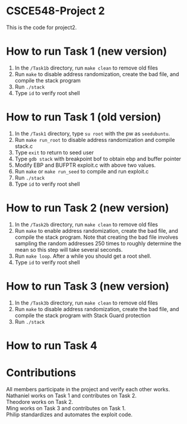 # CSCE548-Project 2

This is the code for project2. 

# How to run Task 1 (new version)
 1. In the `/Task1b` directory, run `make clean` to remove old files
 2. Run `make` to disable address randomization, create the bad file, and compile the stack program
 3. Run `./stack`
 4. Type `id` to verify root shell

# How to run Task 1 (old version)
 1. In the `/Task1` directory, type `su root` with the pw as `seedubuntu`.
 2. Run `make run_root` to disable address randomization and compile stack.c
 3. Type `exit` to return to seed user
 4. Type `gdb stack` with breakpoint bof to obtain ebp and buffer pointer
 5. Modify EBP and BUFPTR exploit.c with above two values. 
 6. Run `make` or `make run_seed` to compile and run exploit.c
 7. Run `./stack`
 8. Type `id` to verify root shell

# How to run Task 2 (new version)
 1. In the `/Task2b` directory, run `make clean` to remove old files
 2. Run `make` to enable address randomization, create the bad file, and compile the stack program. Note that creating the bad file involves sampling the random addresses 250 times to roughly determine the mean so this step will take several seconds.
 3. Run `make loop`. After a while you should get a root shell.
 4. Type `id` to verify root shell

# How to run Task 3 (new version)
 1. In the `/Task3b` directory, run `make clean` to remove old files
 2. Run `make` to disable address randomization, create the bad file, and compile the stack program with Stack Guard protection
 3. Run `./stack`

# How to run Task 4


# Contributions
All members participate in the project and verify each other works.  
Nathaniel works on Task 1 and contributes on Task 2.  
Theodore works on Task 2.  
Ming works on Task 3 and contributes on Task 1.  
Philip standardizes and automates the exploit code.  
